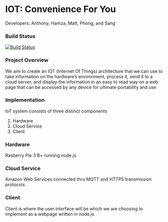 # IOT: Convenience For You
Developers: Anthony, Hamza, Matt, Phong, and Sang

### Build Status
[![Build Status](https://travis-ci.org/hamzakhokhar/iot-web-interface.svg?branch=master)](https://travis-ci.org/hamzakhokhar/iot-web-interface)

### Project Overview
We aim to create an IOT (Internet Of Things) architecture that we can use to take information on the hardware’s environment, process it, send it to a cloud server, and display the information in an easy to read way on a web page that can be accessed by any device for ultimate portability and use

### Implementation 
IoT system consists of three distinct components 
1. Hardware
2. Cloud Service
3. Client

### Hardware
Rasberry Pie 3 B+ running node.js

### Cloud Service
Amazon Web Services connected thru MQTT and HTTPS transmission protocols

### Client
Client is where the user interface will be which we are choosing to implement as a webpage written in node.js

